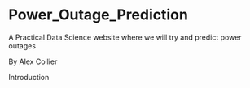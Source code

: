 # Power_Outage_Prediction
A Practical Data Science website where we will try and predict power outages 

By Alex Collier

Introduction
